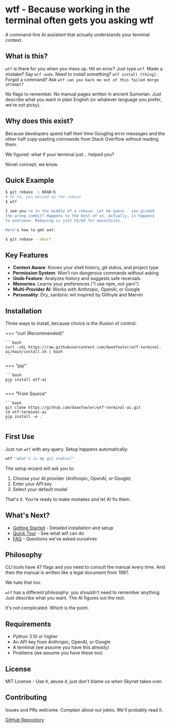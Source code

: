 # wtf - Because working in the terminal often gets you asking wtf

A command-line AI assistant that actually understands your terminal context.

## What is this?

`wtf` is there for you when you mess up. Hit an error? Just type `wtf`. Made a mistake? Say `wtf undo`. Need to install something? `wtf install [thing]`. Forgot a command? Ask `wtf can you back me out of this failed merge attempt?`

No flags to remember. No manual pages written in ancient Sumerian. Just describe what you want in plain English (or whatever language you prefer, we're not picky).

## Why does this exist?

Because developers spend half their time Googling error messages and the other half copy-pasting commands from Stack Overflow without reading them.

We figured: what if your terminal just... helped you?

Novel concept, we know.

## Quick Example

```bash
$ git rebase -i HEAD~5
# Oh no, you messed up the rebase
$ wtf

I see you're in the middle of a rebase. Let me guess - you picked
the wrong commit? Happens to the best of us. Actually, it happens
to everyone. Rebasing is just UI/UX for masochists.

Here's how to get out:

$ git rebase --abort
```

## Key Features

- **Context Aware**: Knows your shell history, git status, and project type
- **Permission System**: Won't run dangerous commands without asking
- **Undo Feature**: Analyzes history and suggests safe reversals
- **Memories**: Learns your preferences ("I use npm, not yarn")
- **Multi-Provider AI**: Works with Anthropic, OpenAI, or Google
- **Personality**: Dry, sardonic wit inspired by Gilfoyle and Marvin

## Installation

Three ways to install, because choice is the illusion of control:

=== "curl (Recommended)"

    ```bash
    curl -sSL https://raw.githubusercontent.com/davefowler/wtf-terminal-ai/main/install.sh | bash
    ```

=== "pip"

    ```bash
    pip install wtf-ai
    ```

=== "From Source"

    ```bash
    git clone https://github.com/davefowler/wtf-terminal-ai.git
    cd wtf-terminal-ai
    pip install -e .
    ```

## First Use

Just run `wtf` with any query. Setup happens automatically:

```bash
wtf "what's in my git status?"
```

The setup wizard will ask you to:

1. Choose your AI provider (Anthropic, OpenAI, or Google)
2. Enter your API key
3. Select your default model

That's it. You're ready to make mistakes and let AI fix them.

## What's Next?

- [Getting Started](getting-started.md) - Detailed installation and setup
- [Quick Tour](quick-tour.md) - See what wtf can do
- [FAQ](faq.md) - Questions we've asked ourselves

## Philosophy

CLI tools have 47 flags and you need to consult the manual every time. And then the manual is written like a legal document from 1987.

We hate that too.

`wtf` has a different philosophy: you shouldn't need to remember anything. Just describe what you want. The AI figures out the rest.

It's not complicated. Which is the point.

## Requirements

- Python 3.10 or higher
- An API key from Anthropic, OpenAI, or Google
- A terminal (we assume you have this already)
- Problems (we assume you have these too)

## License

MIT License - Use it, abuse it, just don't blame us when Skynet takes over.

## Contributing

Issues and PRs welcome. Complain about our jokes. We'll probably read it.

[GitHub Repository](https://github.com/davefowler/wtf-terminal-ai)

